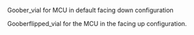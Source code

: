 Goober_vial for MCU in default facing down configuration

Gooberflipped_vial for the MCU in the facing up configuration.
